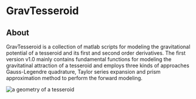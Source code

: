 # GravTesseroid
## About
GravTesseroid is a collection of matlab scripts for modeling the gravitational potential of a tesseroid and its first and second order derivatives.
The first version v1.0 mainly contains fundamental functions for modeling the gravitatinal attraction of a tesseroid and employs three kinds of approaches Gauss-Legendre quadrature, Taylor series expansion and prism approximation method to perform the forward modeling.

![a geometry of a tesseroid](https://github.com/QiuLOngjun/GravTesseroid/images/Fig01.gif)


